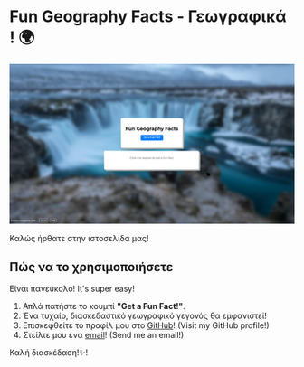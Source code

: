 # Fun Geography Facts - Γεωγραφικά ! 🌍

![Fun Geography Facts Screenshot](image.png)

Καλώς ήρθατε στην ιστοσελίδα μας!

## Πώς να το χρησιμοποιήσετε

Είναι πανεύκολο! It's super easy!

1.  Απλά πατήστε το κουμπί **"Get a Fun Fact!"**.
2.  Ένα τυχαίο, διασκεδαστικό γεωγραφικό γεγονός θα εμφανιστεί!
3.  Επισκεφθείτε το προφίλ μου στο [GitHub](https://github.com/John-Abgaryan)! (Visit my GitHub profile!)
4.  Στείλτε μου ένα [email](mailto:joniabgar24@gmail.com)! (Send me an email!)

Καλή διασκέδαση!✨!